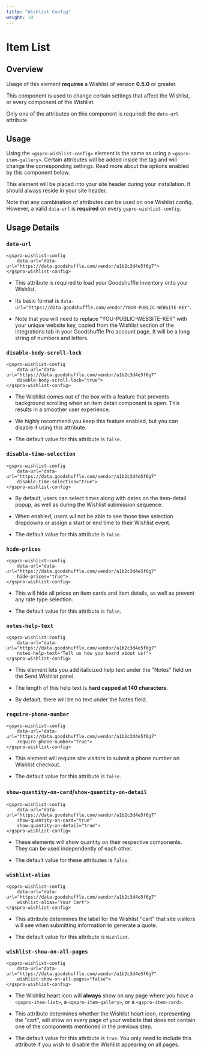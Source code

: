 ```yaml
---
title: "Wishlist Config"
weight: 10
---
```


# Item List

## Overview

Usage of this element **requires** a Wishlist of version **0.5.0** or greater.

This component is used to change certain settings that affect the Wishlist, or every component of the Wishlist.

Only one of the attributes on this component is required: the `data-url` attribute.

## Usage

Using the `<gspro-wishlist-config>` element is the same as using a `<gspro-item-gallery>`. Certain attributes will be
added inside the tag and will change the corresponding settings. Read more about the options enabled by this component
below.

This element will be placed into your site header during your installation. It should always reside in your site header.

Note that any combination of attributes can be used on one Wishlist config. However, a valid `data-url` is **required**
on every `gspro-wishlist-config`.

## Usage Details

### **`data-url`**

```
<gspro-wishlist-config 
    data-url="data-url="https://data.goodshuffle.com/vendor/a1b2c3d4e5f6g7">
</gspro-wishlist-config>
```

* This attribute is required to load your Goodshuffle inventory onto your Wishlist.

* Its basic format is `data-url="https://data.goodshuffle.com/vendor/YOUR-PUBLIC-WEBSITE-KEY"`.

* Note that you will need to replace "YOU-PUBLIC-WEBSITE-KEY" with your unique website key, copied from the Wishlist
  section of the integrations tab in your Goodshuffle Pro account page. It will be a long string of numbers and letters.

### **`disable-body-scroll-lock`**

```
<gspro-wishlist-config 
    data-url="data-url="https://data.goodshuffle.com/vendor/a1b2c3d4e5f6g7"
    disable-body-scroll-lock="true">
</gspro-wishlist-config>
```

* The Wishlist comes out of the box with a feature that prevents background scrolling when an item detail component is
  open. This results in a smoother user experience.

* We highly recommend you keep this feature enabled, but you can disable it using this attribute.

* The default value for this attribute is `false`.

### **`disable-time-selection`**

```
<gspro-wishlist-config 
    data-url="data-url="https://data.goodshuffle.com/vendor/a1b2c3d4e5f6g7"
    disable-time-selection="true">
</gspro-wishlist-config>
```

* By default, users can select times along with dates on the item-detail popup, as well as during the Wishlist
  submission sequence.

* When enabled, users wil not be able to see those time selection dropdowns or assign a start or end time to their
  Wishlist event.

* The default value for this attribute is `false`.

### **`hide-prices`**

```
<gspro-wishlist-config 
    data-url="data-url="https://data.goodshuffle.com/vendor/a1b2c3d4e5f6g7"
    hide-prices="true">
</gspro-wishlist-config>
```

* This will hide all prices on item cards and item details, as well as prevent any rate type selection.

* The default value for this attribute is `false`.

### **`notes-help-text`**

```
<gspro-wishlist-config 
    data-url="data-url="https://data.goodshuffle.com/vendor/a1b2c3d4e5f6g7"
    notes-help-text="Tell us how you heard about us!">
</gspro-wishlist-config>
```

* This element lets you add italicized help text under the "Notes" field on the Send Wishlist panel.

* The length of this help text is **hard capped at 140 characters**. 

* By default, there will be no text under the Notes field.

### **`require-phone-number`**

```
<gspro-wishlist-config 
    data-url="data-url="https://data.goodshuffle.com/vendor/a1b2c3d4e5f6g7"
    require-phone-number="true">
</gspro-wishlist-config>
```

* This element will require site visitors to submit a phone number on Wishlist checkout.

* The default value for this attribute is `false`.

### **`show-quantity-on-card`/`show-quantity-on-detail`**

```
<gspro-wishlist-config 
    data-url="data-url="https://data.goodshuffle.com/vendor/a1b2c3d4e5f6g7"
    show-quantity-on-card="true"
    show-quantity-on-detail="true">
</gspro-wishlist-config>
```

* These elements will show quantity on their respective components. They can be used independently of each other.

* The default value for these attributes is `false`.

### **`wishlist-alias`**

```
<gspro-wishlist-config 
    data-url="data-url="https://data.goodshuffle.com/vendor/a1b2c3d4e5f6g7"
    wishlist-alias="Your Cart">
</gspro-wishlist-config>
```

* This attribute determines the label for the Wishlist "cart" that site visitors will see when submitting information to
  generate a quote.

* The default value for this attribute is `Wishlist`.

### **`wishlist-show-on-all-pages`**

```
<gspro-wishlist-config 
    data-url="data-url="https://data.goodshuffle.com/vendor/a1b2c3d4e5f6g7"
    wishlist-show-on-all-pages="false">
</gspro-wishlist-config>
```

* The Wishlist heart icon will **always** show on any page where you have a `<gspro-item-list>`,
  a `<gspro-item-gallery>`, or a `<gspro-item-card>`.

* This attribute determines whether the Wishlist heart icon, representing the "cart", will show on every page of your
  website that does not contain one of the components mentioned in the previous step.

* The default value for this attribute is `true`. You only need to include this attribute if you wish to disable the
  Wishlist appearing on all pages.
